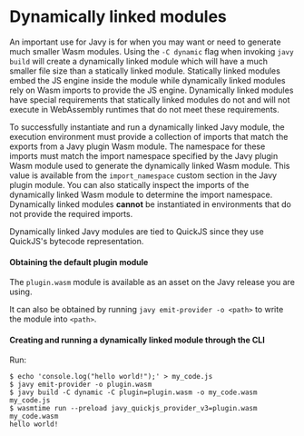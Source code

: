 # Dynamically linked modules

An important use for Javy is for when you may want or need to generate much
smaller Wasm modules. Using the `-C dynamic` flag when invoking `javy build` will create
a dynamically linked module which will have a much smaller file size than
a statically linked module. Statically linked modules embed the JS engine inside
the module while dynamically linked modules rely on Wasm imports to provide the
JS engine. Dynamically linked modules have special requirements that statically
linked modules do not and will not execute in WebAssembly runtimes that do not
meet these requirements.

To successfully instantiate and run a dynamically linked Javy module, the
execution environment must provide a collection of imports that match the
exports from a Javy plugin Wasm module. The namespace for these imports must
match the import namespace specified by the Javy plugin Wasm module used to
generate the dynamically linked Wasm module. This value is available from the
`import_namespace` custom section in the Javy plugin module. You can also
statically inspect the imports of the dynamically linked Wasm module to
determine the import namespace. Dynamically linked modules **cannot** be
instantiated in environments that do not provide the required imports. 

Dynamically linked Javy modules are tied to QuickJS since they use QuickJS's
bytecode representation.


#### Obtaining the default plugin module

The `plugin.wasm` module is available as an asset on the Javy
release you are using. 

It can also be obtained by running `javy emit-provider -o
<path>` to write the module into `<path>`.

#### Creating and running a dynamically linked module through the CLI

Run:

```
$ echo 'console.log("hello world!");' > my_code.js
$ javy emit-provider -o plugin.wasm
$ javy build -C dynamic -C plugin=plugin.wasm -o my_code.wasm my_code.js
$ wasmtime run --preload javy_quickjs_provider_v3=plugin.wasm my_code.wasm
hello world!
```

